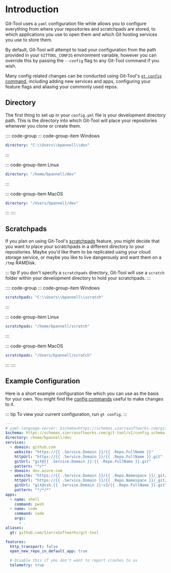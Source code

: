 # Introduction
Git-Tool uses a `yaml` configuration file while allows you to configure everything from where
your repositories and scratchpads are stored, to which applications you use to open them and
which Git hosting services you use to store them.

By default, Git-Tool will attempt to load your configuration from the path provided in your
`GITTOOL_CONFIG` environment variable, however you can override this by passing the `--config`
flag to any Git-Tool command if you wish.

Many config related changes can be conducted using Git-Tool's [`gt config` command](../commands/config.md),
including adding new services and apps, configuring your feature flags and aliasing your commonly
used repos.

## Directory
The first thing to set up in your `config.yml` file is your development directory path. This is
the directory into which Git-Tool will place your repositories whenever you clone or create them.

:::: code-group
::: code-group-item Windows
```yaml
directory: "C:\\Users\\bpannell\\dev"
```
:::

::: code-group-item Linux
```yaml
directory: "/home/bpannell/dev"
```
:::

::: code-group-item MacOS
```yaml
directory: "/Users/bpannell/dev"
```
:::
::::


## Scratchpads
If you plan on using Git-Tool's [scratchpads](../commands/scratch.md) feature, you might decide that
you want to place your scratchpads in a different directory to your repositories. Maybe you'd like
them to be replicated using your cloud storage service, or maybe you like to live dangerously and
want them on a `/tmp` RAMDisk.


::: tip
If you don't specify a `scratchpads` directory, Git-Tool will use a `scratch` folder within your development
directory to hold your scratchpads.
:::

:::: code-group
::: code-group-item Windows
```yaml
scratchpads: "C:\\Users\\bpannell\\scratch"
```
:::

::: code-group-item Linux
```yaml
scratchpads: "/home/bpannell/scratch"
```
:::

::: code-group-item MacOS
```yaml
scratchpads: "/Users/bpannell/scratch"
```
:::
::::


## Example Configuration
Here is a short example configuration file which you can use as the basis for your own.
You might find the [config commands](../commands/config.md) useful to make changes to it.

::: tip
To view your current configuration, run `gt config`.
:::

```yaml
---
# yaml-language-server: $schema=https://schemas.sierrasoftworks.com/git-tool/v1/config.schema.json
$schema: https://schemas.sierrasoftworks.com/git-tool/v1/config.schema.json
directory: /home/bpannell/dev
services:
  - domain: github.com
    website: "https://{{ .Service.Domain }}/{{ .Repo.FullName }}"
    httpUrl: "https://{{ .Service.Domain }}/{{ .Repo.FullName }}.git"
    gitUrl: "git@{{ .Service.Domain }}:{{ .Repo.FullName }}.git"
    pattern: "*/*"
  - domain: dev.azure.com
    website: "https://{{ .Service.Domain }}/{{ .Repo.Namespace }}/_git/{{ .Repo.Name }}"
    httpUrl: "https://{{ .Service.Domain }}/{{ .Repo.Namespace }}/_git/{{ .Repo.Name }}"
    gitUrl: "git@ssh.{{ .Service.Domain }}:v3/{{ .Repo.FullName }}.git"
    pattern: "*/*/*"
apps:
  - name: shell
    command: pwsh
  - name: code
    command: code
    args:
      - .
aliases:
  gt: github.com/SierraSoftworks/git-tool

features:
  http_transport: false
  open_new_repo_in_default_app: true

  # Disable this if you don't want to report crashes to us
  telemetry: true
```
